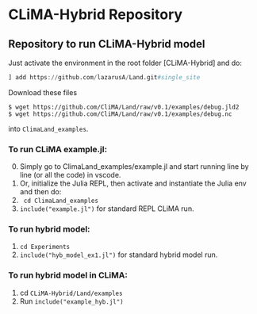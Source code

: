 # CLiMA-Hybrid Repository

## Repository to run CLiMA-Hybrid model

Just activate the environment in the root folder [CLiMA-Hybrid] and do:

```julia
] add https://github.com/lazarusA/Land.git#single_site
```

Download these files

```
$ wget https://github.com/CliMA/Land/raw/v0.1/examples/debug.jld2
$ wget https://github.com/CliMA/Land/raw/v0.1/examples/debug.nc
```

into `ClimaLand_examples`.

### To run CLiMA example.jl:
0) Simply go to ClimaLand_examples/example.jl and start running line by line (or all the code) in vscode.
1) Or, initialize the Julia REPL, then activate and instantiate the Julia env and then do:
2) ``` cd ClimaLand_examples```
3)  ``` include("example.jl") ``` for standard REPL CLiMA run.

### To run hybrid model:
1) ``` cd Experiments  ```
2) ``` include("hyb_model_ex1.jl") ``` for standard hybrid model run.

### To run hybrid model in CLiMA:
1) cd  ``` CLiMA-Hybrid/Land/examples ```
2) Run  ``` include("example_hyb.jl") ```
